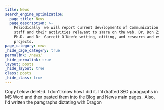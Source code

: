 ```yaml
---
title: News
search_engine_optimization:
  page_title: News
  page_description: >-
    Periodically, we will report current developments of Communication Science
    staff and their activities relevant to share on the web. Dr. Don Zimmerman,
    Ph.D. and Dr. Garrett O’Keefe writing, editing, and research and evaluation
    projects.
page_category: news
_hide_page_category: true
permalink: /news/
_hide_permalink: true
layout: posts
_hide_layout: true
class: posts
_hide_class: true
---
```


Copy below deleted. I don't know how I did it. I'd drafted SEO paragraphs in MS Word and then pasted them into the Blog and News main pages.&nbsp; Also, I'd written the paragraphs dictating with Dragon.&nbsp;